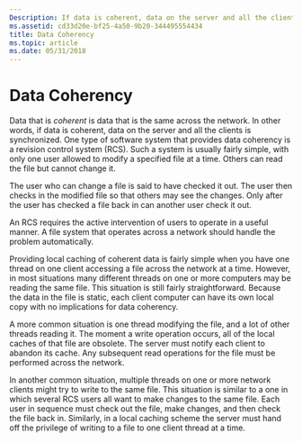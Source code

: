 ```yaml
---
Description: If data is coherent, data on the server and all the clients is synchronized. One type of software system that provides data coherency is a revision control system (RCS).
ms.assetid: cd33d20e-bf25-4a50-9b20-344495554434
title: Data Coherency
ms.topic: article
ms.date: 05/31/2018
---
```


# Data Coherency

Data that is *coherent* is data that is the same across the network. In other words, if data is coherent, data on the server and all the clients is synchronized. One type of software system that provides data coherency is a revision control system (RCS). Such a system is usually fairly simple, with only one user allowed to modify a specified file at a time. Others can read the file but cannot change it.

The user who can change a file is said to have checked it out. The user then checks in the modified file so that others may see the changes. Only after the user has checked a file back in can another user check it out.

An RCS requires the active intervention of users to operate in a useful manner. A file system that operates across a network should handle the problem automatically.

Providing local caching of coherent data is fairly simple when you have one thread on one client accessing a file across the network at a time. However, in most situations many different threads on one or more computers may be reading the same file. This situation is still fairly straightforward. Because the data in the file is static, each client computer can have its own local copy with no implications for data coherency.

A more common situation is one thread modifying the file, and a lot of other threads reading it. The moment a write operation occurs, all of the local caches of that file are obsolete. The server must notify each client to abandon its cache. Any subsequent read operations for the file must be performed across the network.

In another common situation, multiple threads on one or more network clients might try to write to the same file. This situation is similar to a one in which several RCS users all want to make changes to the same file. Each user in sequence must check out the file, make changes, and then check the file back in. Similarly, in a local caching scheme the server must hand off the privilege of writing to a file to one client thread at a time.

 

 



